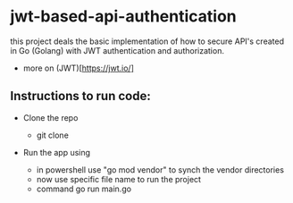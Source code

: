 # jwt-based-api-authentication 
this project deals the basic implementation of how to secure API's created in Go (Golang) with JWT authentication and authorization.

* more on (JWT)[https://jwt.io/]

## Instructions to run code:
-  Clone the repo
     * git clone
 
- Run the app using
     * in powershell use "go mod vendor" to synch the vendor directories 
     * now use specific file name to run the project
     * command go run main.go
